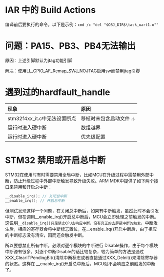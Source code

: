 # IAR 中的 Build Actions
编译前后要执行的命令，以下是示例：`cmd /c "del "$OBJ_DIR$\task_uart1.o""`

# 问题：PA15、PB3、PB4无法输出
原因：上述引脚默认为jtag功能引脚

解决：使用LL_GPIO_AF_Remap_SWJ_NOJTAG启用sw而禁用jtag引脚

# 遇到过的hardfault_handle
| 现象 | 原因 |
| :----| :---- |
| stm32f4xx_it.c中无法设置断点 | 移植时未包含启动文件`.s` |
| 运行时进入硬中断 | 数组越界 |
| 运行时进入硬中断 | 优先级配置 |

# STM32 禁用或开启总中断
STM32在使用时有时需要禁用全局中断，比如MCU在升级过程中需禁用外部中断，防止升级过程中外部中断触发导致升级失败。ARM MDK中提供了如下两个接口来禁用和开启总中断：
```c
__disable_irq(); // 关闭总中断
__enable_irq(); // 开启总中断 
```
但测试发现这样一个问题，在关闭总中断后，如果有中断触发，虽然此时不会引发中断，但在调用__enable_irq()开启总中断后，MCU会立即处理之前触发的中断。这说明`__disable_irq()只是禁止CPU去响应中断，没有真正的去屏蔽中断的触发`，中断发生后，相应的寄存器会将中断标志置位，在__enable_irq()开启中断后，由于相应的中断标志没有清空，因而还会触发中断。

所以要想禁止所有中断，必须对逐个模块的中断进行 Disable操作，由于每个模块中断源有很多，对逐个中断Disable的话比较复杂，较为简单的方法是通过 XXX_ClearITPendingBit()清除中断标志或者直接通过XXX_DeInit()来清除寄存器的状态。这样在 __enable_irq()开启总中断后，MCU就不会响应之前触发的中断了。